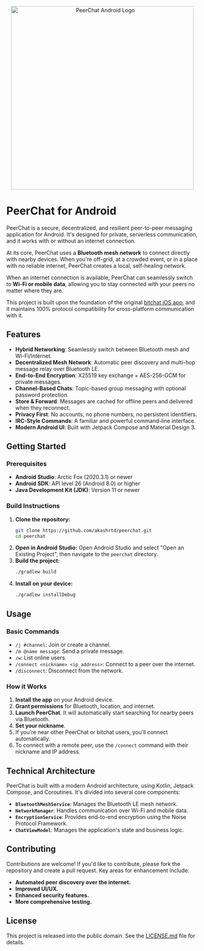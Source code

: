 <p align="center">
    <img src="https://github.com/user-attachments/assets/188c42f8-d249-4a72-b27a-e2b4f10a00a8" alt="PeerChat Android Logo" width="480">
</p>

# PeerChat for Android

PeerChat is a secure, decentralized, and resilient peer-to-peer messaging application for Android. It's designed for private, serverless communication, and it works with or without an internet connection.

At its core, PeerChat uses a **Bluetooth mesh network** to connect directly with nearby devices. When you're off-grid, at a crowded event, or in a place with no reliable internet, PeerChat creates a local, self-healing network.

When an internet connection is available, PeerChat can seamlessly switch to **Wi-Fi or mobile data**, allowing you to stay connected with your peers no matter where they are.

This project is built upon the foundation of the original [bitchat iOS app](https://github.com/jackjackbits/bitchat), and it maintains 100% protocol compatibility for cross-platform communication with it.

## Features

- **Hybrid Networking**: Seamlessly switch between Bluetooth mesh and Wi-Fi/Internet.
- **Decentralized Mesh Network**: Automatic peer discovery and multi-hop message relay over Bluetooth LE.
- **End-to-End Encryption**: X25519 key exchange + AES-256-GCM for private messages.
- **Channel-Based Chats**: Topic-based group messaging with optional password protection.
- **Store & Forward**: Messages are cached for offline peers and delivered when they reconnect.
- **Privacy First**: No accounts, no phone numbers, no persistent identifiers.
- **IRC-Style Commands**: A familiar and powerful command-line interface.
- **Modern Android UI**: Built with Jetpack Compose and Material Design 3.

## Getting Started

### Prerequisites

- **Android Studio**: Arctic Fox (2020.3.1) or newer
- **Android SDK**: API level 26 (Android 8.0) or higher
- **Java Development Kit (JDK)**: Version 11 or newer

### Build Instructions

1.  **Clone the repository:**
    ```bash
    git clone https://github.com/akashrtd/peerchat.git
    cd peerchat
    ```
2.  **Open in Android Studio:**
    Open Android Studio and select "Open an Existing Project", then navigate to the `peerchat` directory.
3.  **Build the project:**
    ```bash
    ./gradlew build
    ```
4.  **Install on your device:**
    ```bash
    ./gradlew installDebug
    ```

## Usage

### Basic Commands

- `/j #channel`: Join or create a channel.
- `/m @name message`: Send a private message.
- `/w`: List online users.
- `/connect <nickname> <ip_address>`: Connect to a peer over the internet.
- `/disconnect`: Disconnect from the network.

### How it Works

1.  **Install the app** on your Android device.
2.  **Grant permissions** for Bluetooth, location, and internet.
3.  **Launch PeerChat**. It will automatically start searching for nearby peers via Bluetooth.
4.  **Set your nickname**.
5.  If you're near other PeerChat or bitchat users, you'll connect automatically.
6.  To connect with a remote peer, use the `/connect` command with their nickname and IP address.

## Technical Architecture

PeerChat is built with a modern Android architecture, using Kotlin, Jetpack Compose, and Coroutines. It's divided into several core components:

-   **`BluetoothMeshService`**: Manages the Bluetooth LE mesh network.
-   **`NetworkManager`**: Handles communication over Wi-Fi and mobile data.
-   **`EncryptionService`**: Provides end-to-end encryption using the Noise Protocol Framework.
-   **`ChatViewModel`**: Manages the application's state and business logic.

## Contributing

Contributions are welcome! If you'd like to contribute, please fork the repository and create a pull request. Key areas for enhancement include:

-   **Automated peer discovery over the internet.**
-   **Improved UI/UX.**
-   **Enhanced security features.**
-   **More comprehensive testing.**

## License

This project is released into the public domain. See the [LICENSE.md](LICENSE.md) file for details.
